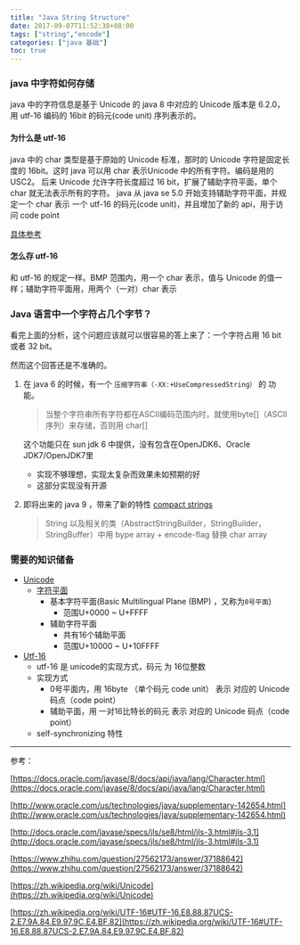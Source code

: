 ```yaml
---
title: "Java String Structure"
date: 2017-09-07T11:52:38+08:00
tags: ["string","encode"]
categories: ["java 基础"]
toc: true
---
```




### java 中字符如何存储

java 中的字符信息是基于  Unicode 的  java 8 中对应的 Unicode 版本是 6.2.0，用 utf-16 编码的 16bit 的码元(code unit) 序列表示的。

<!--more-->

#### 为什么是 utf-16

java 中的 char 类型是基于原始的 Unicode 标准，那时的 Unicode 字符是固定长度的 16bit。这时 java 可以用 char 表示Unicode 中的所有字符。编码是用的 USC2。
后来 Unicode 允许字符长度超过 16 bit，扩展了辅助字符平面，单个 char 就无法表示所有的字符。 java 从 java se 5.0 开始支持辅助字符平面，并规定一个 char 表示 一个 utf-16 的码元(code unit)，并且增加了新的 api，用于访问 code point

[具体参考](http://www.oracle.com/us/technologies/java/supplementary-142654.html)



#### 怎么存 utf-16

和 utf-16 的规定一样。BMP 范围内，用一个 char 表示，值与 Unicode 的值一样；辅助字符平面用，用两个（一对）char 表示



### Java 语言中一个字符占几个字节？

看完上面的分析，这个问题应该就可以很容易的答上来了：一个字符占用 16 bit 或者 32 bit。

然而这个回答还是不准确的。

1. 在 java 6 的时候，有一个 `压缩字符串（-XX:+UseCompressedString）` 的 功能。

      > 当整个字符串所有字符都在ASCII编码范围内时，就使用byte[]（ASCII序列）来存储，否则用 char[]

      这个功能只在 sun jdk 6 中提供，没有包含在OpenJDK6、Oracle JDK7/OpenJDK7里

    * 实现不够理想，实现太复杂而效果未如预期的好
    * 这部分实现没有开源

2. 即将出来的 java 9 ，带来了新的特性 [compact strings](http://openjdk.java.net/jeps/254)

    > String 以及相关的类（AbstractStringBuilder，StringBuilder，StringBuffer）中用 bype array + encode-flag 替换 char array 

### 需要的知识储备

* [Unicode](https://zh.wikipedia.org/wiki/Unicode)
  * [字符平面](https://zh.wikipedia.org/wiki/Unicode%E5%AD%97%E7%AC%A6%E5%B9%B3%E9%9D%A2%E6%98%A0%E5%B0%84)
    * 基本字符平面(Basic Multilingual Plane (BMP) ，又称为`0号平面`)
      * 范围U+0000 ~ U+FFFF
    * 辅助字符平面​
      * 共有16个辅助平面
      * 范围U+10000 ~ U+10FFFF 
* [Utf-16](https://zh.wikipedia.org/wiki/UTF-16#UTF-16.E8.88.87UCS-2.E7.9A.84.E9.97.9C.E4.BF.82)
  * ​utf-16 是 unicode的实现方式，码元 为 16位整数
  * 实现方式
     * 0号平面内，用  16byte （单个码元 code unit） 表示 对应的 Unicode 码点（code point）
     * 辅助平面，用 一对16比特长的码元 表示 对应的 Unicode 码点（code point）
  * self-synchronizing 特性

------

参考：

[https://docs.oracle.com/javase/8/docs/api/java/lang/Character.html](https://docs.oracle.com/javase/8/docs/api/java/lang/Character.html)

[http://www.oracle.com/us/technologies/java/supplementary-142654.html](http://www.oracle.com/us/technologies/java/supplementary-142654.html)

[http://docs.oracle.com/javase/specs/jls/se8/html/jls-3.html#jls-3.1](http://docs.oracle.com/javase/specs/jls/se8/html/jls-3.html#jls-3.1)

[https://www.zhihu.com/question/27562173/answer/37188642](https://www.zhihu.com/question/27562173/answer/37188642)

[https://zh.wikipedia.org/wiki/Unicode](https://zh.wikipedia.org/wiki/Unicode)

[https://zh.wikipedia.org/wiki/UTF-16#UTF-16.E8.88.87UCS-2.E7.9A.84.E9.97.9C.E4.BF.82](https://zh.wikipedia.org/wiki/UTF-16#UTF-16.E8.88.87UCS-2.E7.9A.84.E9.97.9C.E4.BF.82)